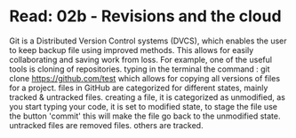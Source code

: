 # Read: 02b - Revisions and the cloud

Git is a Distributed Version Control systems (DVCS), which enables the user to keep backup file using improved methods.
This allows for easily collaborating and saving work from loss.
For example, one of the useful tools is cloning of repositories. typing in the terminal the command : git clone https://github.com/test
which allows for copying all versions of files for a project.
files in GitHub are categorized for different states, mainly tracked & untracked files. 
creating a file, it is categorized as unmodified, as you start typing your code, it is set to modified state, to stage the file use the button 'commit' this will make the file go back to the unmodified state. 
untracked files are removed files. others are tracked. 

